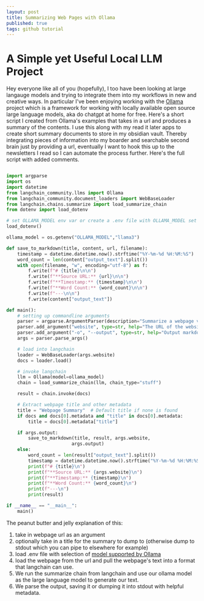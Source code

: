 ```yaml
---
layout: post
title: Summarizing Web Pages with Ollama
published: true
tags: github tutorial
---
```


# A Simple yet Useful Local LLM Project
Hey everyone like all of you (hopefully), I too have been looking at large langauge models and trying to integrate them into my workflows in new and creative ways. In particular I've been enjoying working with the [Ollama](https://ollama.com/) project which is a framework for working with locally available open source large language models, aka do chatgpt at home for free. Here's a short script I created from Ollama's examples that takes in a url and produces a summary of the contents. I use this along with my read it later apps to create short summary documents to store in my obsidian vault. Thereby integrating pieces of information into my boarder and searchable second brain just by providing a url, eventually I want to hook this up to the newsletters I read so I can automate the process further. Here's the full script with added comments. 

```python

import argparse
import os
import datetime
from langchain_community.llms import Ollama
from langchain_community.document_loaders import WebBaseLoader
from langchain.chains.summarize import load_summarize_chain
from dotenv import load_dotenv

# set OLLAMA_MODEL env var or create a .env file with OLLAMA_MODEL set to the model of your choice
load_dotenv()

ollama_model = os.getenv("OLLAMA_MODEL","llama3")

def save_to_markdown(title, content, url, filename):
    timestamp = datetime.datetime.now().strftime("%Y-%m-%d %H:%M:%S")
    word_count = len(content["output_text"].split())
    with open(filename, "w", encoding="utf-8") as f:
        f.write(f"# {title}\n\n")
        f.write(f"**Source URL:** {url}\n\n")
        f.write(f"**Timestamp:** {timestamp}\n\n")
        f.write(f"**Word Count:** {word_count}\n\n")
        f.write(f"---\n\n")
        f.write(content["output_text"])

def main():
    # setting up commandline arguments
    parser = argparse.ArgumentParser(description="Summarize a webpage via a llm model available via ollama")
    parser.add_argument("website", type=str, help="The URL of the website to summarize.")
    parser.add_argument("-o", "--output", type=str, help="Output markdown file to save the summary. If not provided, output will be printed to stdout.")
    args = parser.parse_args()

    # load into langchain
    loader = WebBaseLoader(args.website)
    docs = loader.load()

    # invoke langchain 
    llm = Ollama(model=ollama_model)
    chain = load_summarize_chain(llm, chain_type="stuff")

    result = chain.invoke(docs)

    # Extract webpage title and other metadata
    title = "Webpage Summary"  # Default title if none is found
    if docs and docs[0].metadata and "title" in docs[0].metadata:
        title = docs[0].metadata["title"]

    if args.output:
        save_to_markdown(title, result, args.website,
                        args.output)
    else:
        word_count = len(result["output_text"].split())
        timestamp = datetime.datetime.now().strftime("%Y-%m-%d %H:%M:%S")
        print(f"# {title}\n")
        print(f"**Source URL:** {args.website}\n")
        print(f"**Timestamp:** {timestamp}\n")
        print(f"**Word Count:** {word_count}\n")
        print(f"---\n")
        print(result)

if __name__ == "__main__":
    main()

```

The peanut butter and jelly explanation of this:
1. take in webpage url as an argument
2. optionally take in a title for the summary to dump to (otherwise dump to stdout which you can pipe to elsewhere for example)
3. load .env file with selection of [model supported by Ollama](https://ollama.com/library)
4. load the webpage from the url and pull the webpage's text into a format that langchain can use. 
5. We run the summarize chain from langchain and use our ollama model as the large language model to generate our text. 
6. We parse the output, saving it or dumping it into stdout with helpful metadata. 